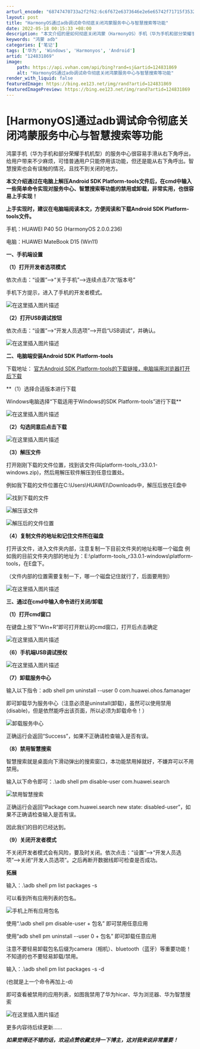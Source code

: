 ```yaml
---
arturl_encode: "68747470733a2f2f62:6c6f672e6373646e2e6e65742f71715f35323837383933332f:61727469636c652f64657461696c732f313234383331383639"
layout: post
title: "HarmonyOS通过adb调试命令彻底关闭鸿蒙服务中心与智慧搜索等功能"
date: 2022-05-18 00:15:33 +08:00
description: "本文介绍的是如何彻底关闭鸿蒙（HarmonyOS）手机（华为手机和部分荣耀手机机型）服务中心与智慧搜"
keywords: "鸿蒙 adb"
categories: ['笔记']
tags: ['华为', 'Windows', 'Harmonyos', 'Android']
artid: "124831869"
image:
    path: https://api.vvhan.com/api/bing?rand=sj&artid=124831869
    alt: "HarmonyOS通过adb调试命令彻底关闭鸿蒙服务中心与智慧搜索等功能"
render_with_liquid: false
featuredImage: https://bing.ee123.net/img/rand?artid=124831869
featuredImagePreview: https://bing.ee123.net/img/rand?artid=124831869
---
```


# [HarmonyOS]通过adb调试命令彻底关闭鸿蒙服务中心与智慧搜索等功能

鸿蒙手机（华为手机和部分荣耀手机机型）的服务中心很容易手滑从右下角呼出，给用户带来不少麻烦，可惜普通用户只能停用该功能，但还是能从右下角呼出。智慧搜索也会有误触的情况，且找不到关闭的地方。

**本文介绍通过在电脑上解压Android SDK Platform-tools文件后，在cmd中输入一些简单命令实现对服务中心、智慧搜索等功能的禁用或卸载，非常实用，也很容易上手实现！**

**上手实现时，建议在电脑端阅读本文，方便阅读和下载Android SDK Platform-tools文件。**

手机：HUAWEI P40 5G (HarmonyOS 2.0.0.236)
  
电脑：HUAWEI MateBook D15 (Win11)

**一、手机端设置**
  
**（1）打开开发者选项模式**
  
依次点击：“设置”—>“关于手机”—>连续点击7次“版本号”
  
手机下方提示，进入了手机的开发者模式。
  
![在这里插入图片描述](https://i-blog.csdnimg.cn/blog_migrate/a26b9c17c7e9761f7f527b578045e5d6.jpeg)

**（2）打开USB调试按钮**
  
依次点击：“设置”—>“开发人员选项”—>开启“USB调试”，并确认。
  
![在这里插入图片描述](https://i-blog.csdnimg.cn/blog_migrate/61a7519d7f5e636b2d6faa821a38f884.jpeg#pic_center)
  
**二、电脑端安装Android SDK Platform-tools**
  
下载地址：
[官方Android SDK Platform-tools的下载链接，电脑端用浏览器打开后下载](https://developer.android.google.cn/studio/releases/platform-tools?authuser=0&hl=tr#downloads)

**（1）选择合适版本进行下载
  
Windows电脑选择“下载适用于Windows的SDK Platform-tools”进行下载**
  
![在这里插入图片描述](https://i-blog.csdnimg.cn/blog_migrate/7d500f5b08084c90f0cff111dfb8af91.png)
  
**（2）勾选同意后点击下载**
  
![在这里插入图片描述](https://i-blog.csdnimg.cn/blog_migrate/b99d34543be99be4ced875e0926fc000.png)
  
**（3）解压文件**
  
打开刚刚下载的文件位置，找到该文件(叫platform-tools\_r33.0.1-windows.zip)，然后用解压软件解压到任意位置处。
  
例如我下载的文件位置在C:\Users\HUAWEI\Downloads中，解压后放在E盘中
  
![找到下载的文件](https://i-blog.csdnimg.cn/blog_migrate/d1f413e0f96b75b7d490e5670d3476b5.png)
  
![解压该文件](https://i-blog.csdnimg.cn/blog_migrate/40ee4a9ad6b68ec7a4ab01652a57b670.png)
  
![解压后的文件位置](https://i-blog.csdnimg.cn/blog_migrate/f00edb534e9791b26c2691c541d930cd.png)
  
**（4）复制文件的地址和记住文件所在磁盘**
  
打开该文件，进入文件夹内部，注意复制一下目前文件夹的地址和哪一个磁盘 例如我的目前文件夹内部的地址为：E:\platform-tools\_r33.0.1-windows\platform-tools，在E盘下。
  
（文件内部的位置需要复制一下，哪一个磁盘记住就行了，后面要用到）

![在这里插入图片描述](https://i-blog.csdnimg.cn/blog_migrate/8e01e74bfe24b9f849ba18f9ca45a7af.png)
  
**三、通过在cmd中输入命令进行关闭/卸载**
  
**（1）打开cmd窗口**
  
在键盘上按下“Win+R”即可打开默认的cmd窗口，打开后点击确定
  
![在这里插入图片描述](https://i-blog.csdnimg.cn/blog_migrate/4708524b68fa697a23e8c70e1ac5aea8.png)

**（6）手机端USB调试授权**
  
![在这里插入图片描述](https://i-blog.csdnimg.cn/blog_migrate/eb8819d6f307d2506ba31139d651635c.png)
  
**（7）卸载服务中心**
  
输入以下指令：adb shell pm uninstall --user 0 com.huawei.ohos.famanager
  
即可卸载华为服务中心（注意必须是uninstall(卸载)，虽然可以使用禁用(disable)，但是依然能呼出该页面，所以必须为卸载命令！）
  
![卸载服务中心](https://i-blog.csdnimg.cn/blog_migrate/47e370d93bb2f3488c17229ff6d58935.png)
  
正确运行会返回“Success”，如果不正确请检查输入是否有误。

**（8）禁用智慧搜索**
  
智慧搜索就是桌面向下滑动弹出的搜索窗口，本功能禁用掉就好，不嫌弃可以不用禁用。
  
输入以下命令即可：.\adb shell pm disable-user com.huawei.search
  
![禁用智慧搜索](https://i-blog.csdnimg.cn/blog_migrate/99796307924d518955d7d1b087ecda35.png)
  
正确运行会返回“Package com.huawei.search new state: disabled-user”，如果不正确请检查输入是否有误。
  
因此我们的目的已经达到。

**（9）关闭开发者模式**
  
不关闭开发者模式会有风险，要及时关闭。依次点击：“设置”—>“开发人员选项”—>关闭“开发人员选项”。之后再断开数据线即可检查是否成功。

**拓展**
  
输入：.\adb shell pm list packages -s
  
可以看到所有应用列表的包名。
  
![手机上所有应用包名](https://i-blog.csdnimg.cn/blog_migrate/1985d257c3c9113196ac3d2d59c81484.png)
  
使用“.\adb shell pm disable-user + 包名” 即可禁用任意应用
  
使用“adb shell pm uninstall --user 0 + 包名” 即可卸载任意应用

注意不要轻易卸载包名后缀为camera（相机）、bluetooth（蓝牙）等重要功能！不知道的也不要轻易卸载/禁用。

输入：.\adb shell pm list packages -s -d
  
(也就是上一个命令再加上-d)
  
即可查看被禁用的应用列表，如图我禁用了华为hicar、华为浏览器、华为智慧搜索
  
![在这里插入图片描述](https://i-blog.csdnimg.cn/blog_migrate/ee2a6b2ee0c2465dbb27a56fe6a0e9f2.png)
  
更多内容待后续更新……

***如果觉得还不错的话，欢迎点赞收藏支持一下博主，这对我来说非常重要！***